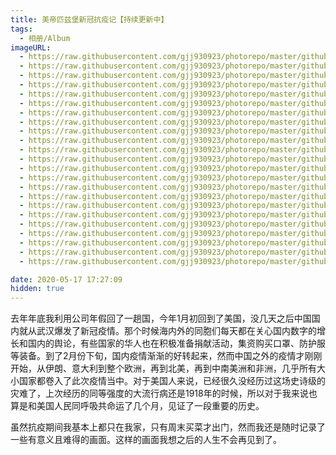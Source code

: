 ```yaml
---
title: 美帝匹兹堡新冠抗疫记【持续更新中】
tags:
  - 相册/Album
imageURL:
  - https://raw.githubusercontent.com/gjj930923/photorepo/master/github_blog/images/20200517175959.jpg|2月21日，匹兹堡大学援助武汉口罩捐献处。
  - https://raw.githubusercontent.com/gjj930923/photorepo/master/github_blog/images/20200517180441.jpg|3月11日，某超市货架的告示，表示相关的消毒用品已经暂时售罄
  - https://raw.githubusercontent.com/gjj930923/photorepo/master/github_blog/images/20200517180631.jpg|超市的纸巾已经开始缺货了。
  - https://raw.githubusercontent.com/gjj930923/photorepo/master/github_blog/images/20200517180714.jpg|3月14日上午9点半，超市直接贴告示称部分商品已经售完，包括水、纸巾、新鲜鸡肉、消毒纸巾等。
  - https://raw.githubusercontent.com/gjj930923/photorepo/master/github_blog/images/20200517180901.jpg|部分商品即使在售也限购了。
  - https://raw.githubusercontent.com/gjj930923/photorepo/master/github_blog/images/20200517181111.jpg|停车场离开超市的汽车队列。
  - https://raw.githubusercontent.com/gjj930923/photorepo/master/github_blog/images/20200517181324.jpg|另外一家超市，意大利面酱料基本上被一扫而空。
  - https://raw.githubusercontent.com/gjj930923/photorepo/master/github_blog/images/20200517181406.jpg|意面也基本抢光，只有一款还很充足。
  - https://raw.githubusercontent.com/gjj930923/photorepo/master/github_blog/images/20200517181656.jpg|鸡肉也没有了，不过其他商品多数都还正常。
  - https://raw.githubusercontent.com/gjj930923/photorepo/master/github_blog/images/20200517181743.jpg|工作人员正在消毒购物车。
  - https://raw.githubusercontent.com/gjj930923/photorepo/master/github_blog/images/20200517181818.jpg|我们公司在准备全体在家工作。洗手间贴出了美国疾控中心CDC的洗手指南。
  - https://raw.githubusercontent.com/gjj930923/photorepo/master/github_blog/images/20200517223044.jpg|准备到某文具店取货，入口标示最多10人入内。
  - https://raw.githubusercontent.com/gjj930923/photorepo/master/github_blog/images/20200517223334.jpg|某华人超市门口，老板谢绝顾客入内，买东西需要提前微信下单。
  - https://raw.githubusercontent.com/gjj930923/photorepo/master/github_blog/images/20200517224235.jpg|4月8日，大型超市门口画了黄线，设定了指定出入口并且有人把守。
  - https://raw.githubusercontent.com/gjj930923/photorepo/master/github_blog/images/20200517224356.jpg|4月11日，超市门口，人们保持2米的社交距离，并且店内限制访问人数。
  - https://raw.githubusercontent.com/gjj930923/photorepo/master/github_blog/images/20200517224846.jpg|社交距离和60岁以上老年人专用时间（早上8-9点）告示牌。
  - https://raw.githubusercontent.com/gjj930923/photorepo/master/github_blog/images/20200517225004.jpg|疫情伴随着国际油价的大跌。疫情前的价格大概是每加仑2.7-2.9美金。
  - https://raw.githubusercontent.com/gjj930923/photorepo/master/github_blog/images/20200517230156.jpg|高速公路电子显示屏，提醒民众执行社交距离的规定。
  - https://raw.githubusercontent.com/gjj930923/photorepo/master/github_blog/images/20200517225235.jpg|餐馆门口写着：（仅供）外送和外带。
  - https://raw.githubusercontent.com/gjj930923/photorepo/master/github_blog/images/20200517225759.jpg|肯德基门口的告示。
  - https://raw.githubusercontent.com/gjj930923/photorepo/master/github_blog/images/20200517225830.jpg|到了5月份，商店纷纷规定不带口罩不得入内。
  - https://raw.githubusercontent.com/gjj930923/photorepo/master/github_blog/images/20200517225917.jpg|某中餐厅贴告示规定最多两人入内。
  - https://raw.githubusercontent.com/gjj930923/photorepo/master/github_blog/images/20200517230054.jpg|外卖APP用餐高峰期让人猝不及防的告示。

date: 2020-05-17 17:27:09
hidden: true
---
```


去年年底我利用公司年假回了一趟国，今年1月初回到了美国，没几天之后中国国内就从武汉爆发了新冠疫情。那个时候海内外的同胞们每天都在关心国内数字的增长和国内的舆论，有些国家的华人也在积极准备捐献活动，集资购买口罩、防护服等装备。到了2月份下旬，国内疫情渐渐的好转起来，然而中国之外的疫情才刚刚开始，从伊朗、意大利到整个欧洲，再到北美，再到中南美洲和非洲，几乎所有大小国家都卷入了此次疫情当中。对于美国人来说，已经很久没经历过这场史诗级的灾难了，上次经历的同等强度的大流行病还是1918年的时候，所以对于我来说也算是和美国人民同呼吸共命运了几个月，见证了一段重要的历史。

虽然抗疫期间我基本上都只在我家，只有周末买菜才出门，然而我还是随时记录了一些有意义且难得的画面。这样的画面我想之后的人生不会再见到了。

